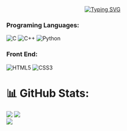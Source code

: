 <p align="center">
  <a href="https://git.io/typing-svg"><img src="https://readme-typing-svg.demolab.com?font=Fira+Code&size=30&pause=1000&center=true&vCenter=true&random=false&width=500&height=60&lines=Hey+There!%F0%9F%91%8B%F0%9F%8F%BB;I'm+Kavya+Tummepalli!" alt="Typing SVG" /></a>

### Programing Languages:


![C](https://img.shields.io/badge/c-%2300599C.svg?style=for-the-badge&logo=c&logoColor=white) ![C++](https://img.shields.io/badge/c++-%2300599C.svg?style=for-the-badge&logo=c%2B%2B&logoColor=white) ![Python](https://img.shields.io/badge/Python-FFD43B?style=for-the-badge&logo=python&logoColor=blue)

<!-- <p align="right" width="50%"> <a href="#"><img width="450" src="https://c.tenor.com/DBqjevyA2o4AAAAd/bongo-cat-codes.gif"  /></a></p>-->

### Front End:

![HTML5](https://img.shields.io/badge/html5-%23E34F26.svg?style=for-the-badge&logo=html5&logoColor=white) ![CSS3](https://img.shields.io/badge/css3-%231572B6.svg?style=for-the-badge&logo=css3&logoColor=white)

# 📊 GitHub Stats:
[![](https://github-readme-stats.vercel.app/api?username=KavyaTummepali)](https://github.com/KavyaTummepali/github-readme-stats)
![](https://github-readme-streak-stats.herokuapp.com/?user=KavyaTummepali&theme=dark&hide_border=false)<br/>
![](https://github-readme-stats.vercel.app/api/top-langs/?username=![](https://github-readme-stats.vercel.app/api/top-langs/?username=arshbhatia8&theme=dark&hide_border=false&include_all_commits=false&count_private=false&layout=compact)&theme=dark&hide_border=false&include_all_commits=false&count_private=false&layout=compact)
